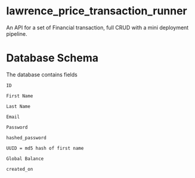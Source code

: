 # lawrence_price_transaction_runner
An API for a set of Financial transaction, full CRUD with a  mini deployment pipeline.


# Database Schema

The database contains fields

```
ID
```

```
First Name
```

```
Last Name
```

```
Email
```
```
Password
```

```
hashed_password
```

```
UUID = md5 hash of first name
```

```
Global Balance
```

```
created_on
```